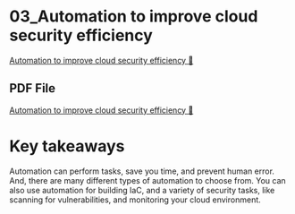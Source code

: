 # 03_Automation to improve cloud security efficiency

[Automation to improve cloud security efficiency 🔗](https://www.coursera.org/learn/cloud-security-risks-identify-and-protect-against-threats/supplement/ktzVy/automation-to-improve-cloud-security-efficiency)

## PDF File

[Automation to improve cloud security efficiency 🔗](https://1drv.ms/b/c/526c45566c8c239a/EU0AQxjbe4lFimzwiFvvzMYBXneeX4hpMAmhQSlaMNIwZw?e=dRNTBh)

# Key takeaways

Automation can perform tasks, save you time, and prevent human error. And, there are many
different types of automation to choose from. You can also use automation for building IaC,
and a variety of security tasks, like scanning for vulnerabilities, and monitoring your cloud
environment.
